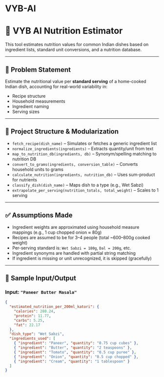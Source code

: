 # VYB-AI
# 🥘 VYB AI Nutrition Estimator

This tool estimates nutrition values for common Indian dishes based on ingredient lists, standard unit conversions, and a nutrition database.

---

## 📌 Problem Statement

Estimate the nutritional value per **standard serving** of a home-cooked Indian dish, accounting for real-world variability in:
- Recipe structure
- Household measurements
- Ingredient naming
- Serving sizes

---

## 🧱 Project Structure & Modularization

- `fetch_recipe(dish_name)` – Simulates or fetches a generic ingredient list
- `normalize_ingredients(ingredients)` – Extracts quantity/unit from text
- `map_to_nutrition_db(ingredients, db)` – Synonym/spelling matching to nutrition DB
- `convert_to_grams(ingredients, conversion_table)` – Converts household units to grams
- `calculate_nutrition(ingredients, nutrition_db)` – Uses sum-product for nutrients
- `classify_dish(dish_name)` – Maps dish to a type (e.g., Wet Sabzi)
- `extrapolate_per_serving(nutrition_totals, total_weight)` – Scales to 1 serving

---

## ✅ Assumptions Made

- Ingredient weights are approximated using household measure mappings (e.g., 1 cup chopped onion ≈ 80g)
- Recipes are assumed to be for 3–4 people (total ~600–800g cooked weight)
- Per-serving standard is: `Wet Sabzi = 180g`, `Dal = 200g`, etc.
- Ingredient synonyms are handled with partial string matching
- If ingredient is missing or unit unrecognized, it is skipped (gracefully)

---

## 🧪 Sample Input/Output

### Input: `"Paneer Butter Masala"`

```json
{
  "estimated_nutrition_per_200ml_katori": {
    "calories": 280.24,
    "protein": 11.77,
    "carbs": 5.25,
    "fat": 22.17
  },
  "dish_type": "Wet Sabzi",
  "ingredients_used": [
    { "ingredient": "Paneer", "quantity": "0.75 cup cubes" },
    { "ingredient": "Butter", "quantity": "2 teaspoons" },
    { "ingredient": "Tomato", "quantity": "0.5 cup puree" },
    { "ingredient": "Onion", "quantity": "0.5 cup chopped" },
    { "ingredient": "Cream", "quantity": "1 tablespoon" }
  ]
}
